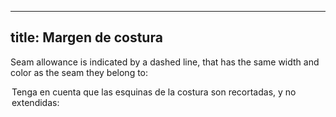 ***

## title: Margen de costura

Seam allowance is indicated by a dashed line, that has the same width and color as the seam they belong to:

<Legend part="saLines" caption="Seam allowance for different fabric types" >

Tenga en cuenta que las esquinas de la costura son recortadas, y no extendidas:

<Legend part="sa" caption="A trimmed seam allowance corner" >

